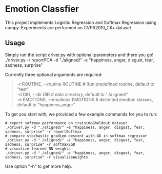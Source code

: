 # Emotion Classfier
This project implements Logistic Regression and Softmax Regression using numpy. Experiments are performed on CVPR2010_CK+ dataset.

## Usage
Simply run the script driver.py with optional parameters and there you go!
    ./driver.py -r reportPCA -d "./aligned/" -e "happiness, anger, disgust, fear, sadness, surprise"

Currently three optional arguments are required:
> -r ROUTINE, --routine ROUTINE # Run predefined routine, default to "test" <br/>
> -d DIR, --dir DIR # data directory, default to "./aligned/" <br/>
> -e EMOTIONS, --emotions EMOTIONS # delimited emotion classes, default to "happiness,anger"

To get you start with, we provided a few example commands for you to run:

    # report softmax performance on training&holdout dataset
    ./driver.py -d "./aligned/" -e "happiness, anger, disgust, fear, sadness, surprise" -r reportSoftmax
    # compare stochastic gradien descent with GD in softmax regressor
    ./driver.py -d "./aligned/" -e "happiness, anger, disgust, fear, sadness, surprise" -r softmaxSGD
    # visualize learned NN weights
    ./driver.py -d "./aligned/" -e "happiness, anger, disgust, fear, sadness, surprise" -r visualizeWeights

Use option "-h" to get more help.